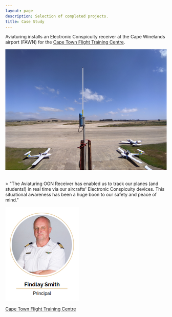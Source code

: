 ```yaml
---
layout: page
description: Selection of completed projects.
title: Case Study
---
```



Aviaturing installs an Electronic Conspicuity receiver at the Cape Winelands airport (FAWN) 
for the [Cape Town Flight Training Centre](https://ctftc.co.za/).  

![CTFTC Installation](./img/land.jpg)


<br>
> "The Aviaturing OGN Receiver has enabled us to track our planes (and students!) in real time via our aircrafts' 
Electronic Conspicuity devices.  This situational awareness has been a huge boon to our safety and  peace of mind."


![Delighted customer](./img/fsmall.png)

[Cape Town Flight Training Centre](https://ctftc.co.za/)
